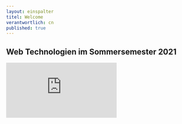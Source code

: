 ```yaml
---
layout: einspalter
titel: Welcome
verantwortlich: cn
published: true
---
```


## Web Technologien im Sommersemester 2021

<div class="js-video">
<iframe src="https://www.youtube.com/embed/qU2oHi8hqLU" frameborder="0" allow="accelerometer; autoplay; encrypted-media; gyroscope; picture-in-picture" allowfullscreen></iframe>
</div>
